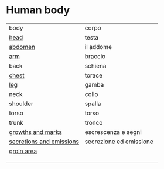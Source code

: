 # Human body 

<table>
<tr>
<td width="50%">body</td>
<td>corpo</td>
</tr>
<tr>
<td width="50%"><a href="human-body-head.html">head</a></td>
<td>testa</td>
</tr>
<tr>
<td width="50%"><a href="human-body-abdomen.html">abdomen</a></td>
<td>il addome</td>
</tr>
<tr>
<td width="50%"><a href="human-body-arm.html">arm</a></td>
<td>braccio</td>
</tr>
<tr>
<td width="50%">back</td>
<td>schiena</td>
</tr>
<tr>
<td width="50%"><a href="human-body-chest.html">chest</a></td>
<td>torace</td>
</tr>
<tr>
<td width="50%"><a href="human-body-leg.html">leg</a></td>
<td>gamba</td>
</tr>
<tr>
<td width="50%">neck</td>
<td>collo</td>
</tr>
<tr>
<td width="50%">shoulder</td>
<td>spalla</td>
</tr>
<tr>
<td width="50%">torso</td>
<td>torso</td>
</tr>
<tr>
<td width="50%">trunk</td>
<td>tronco</td>
</tr>
<tr>
<td width="50%"><a href="human-body-growths.html">growths and marks</a></td>
<td>escrescenza e segni</td>
</tr>
<tr>
<td width="50%"><a href="human-body-secretions.html">secretions and emissions</a></td>
<td>secrezione ed emissione</td>
</tr>
<tr>
<td width="50%"><a href="human-body-groin.html">groin area</a></td>
<td></td>
</tr>
<tr>
<td width="50%"></td>
<td></td>
</tr>
<tr>
<td width="50%"></td>
<td></td>
</tr>
<tr>
<td width="50%"></td>
<td></td>
</tr>
</table>
